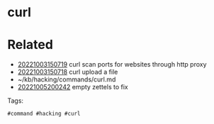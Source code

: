 # curl

# Related

- [20221003150719](/zet/20221003150719/README.md) curl scan ports for websites through http proxy
- [20221003150718](/zet/20221003150718/README.md) curl upload a file
- ~/kb/hacking/commands/curl.md
- [20221005200242](/zet/20221005200242/README.md) empty zettels to fix

Tags:

    #command #hacking #curl 
